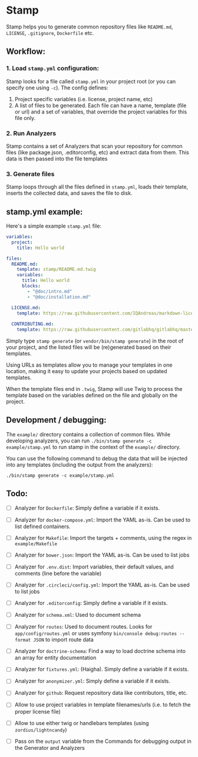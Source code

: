 # Stamp

Stamp helps you to generate common repository files like `README.md`, `LICENSE`, `.gitignore`, `Dockerfile` etc.

## Workflow:

### 1. Load `stamp.yml` configuration:

Stamp looks for a file called `stamp.yml` in your project root (or you can specify one using `-c`). The config defines:

1. Project specific variables (i.e. license, project name, etc)
2. A list of files to be generated. Each file can have a name, template (file or url) and a set of variables, that override the project variables for this file only.

### 2. Run Analyzers

Stamp contains a set of Analyzers that scan your repository for common files (like package.json, .editorconfig, etc) and extract data from them. This data is then passed into the file templates

### 3. Generate files

Stamp loops through all the files defined in `stamp.yml`, loads their template, inserts the collected data, and saves the file to disk.

## stamp.yml example:

Here's a simple example `stamp.yml` file:

```yml
variables:
  project:
    title: Hello world

files:
  README.md:
    template: stamp/README.md.twig
    variables:
      title: Hello world
      blocks:
        - "@doc/intro.md"
        - "@doc/installation.md"

  LICENSE.md:
    template: https://raw.githubusercontent.com/IQAndreas/markdown-licenses/master/mit.md
  
  CONTRIBUTING.md:
    template: https://raw.githubusercontent.com/gitlabhq/gitlabhq/master/CONTRIBUTING.md
```

Simply type `stamp generate` (or `vendor/bin/stamp generate`) in the root of your project, and the listed files will be (re)generated based on their templates.

Using URLs as templates allow you to manage your templates in one location, making it easy to update your projects based on updated templates.

When the template files end in `.twig`, Stamp will use Twig to process the template based on the variables defined on the file and globally on the project.

## Development / debugging:

The `example/` directory contains a collection of common files. While developing analyzers, you can run `./bin/stamp generate -c example/stamp.yml` to run stamp in the context of the `example/` directory.

You can use the following command to debug the data that will be injected into any templates (including the output from the analyzers): 

    ./bin/stamp generate -c example/stamp.yml

## Todo:

* [ ] Analyzer for `Dockerfile`: Simply define a variable if it exists.
* [ ] Analyzer for `docker-compose.yml`: Import the YAML as-is. Can be used to list defined containers.
* [ ] Analyzer for `Makefile`: Import the targets + comments, using the regex in `example/Makefile`
* [ ] Analyzer for `bower.json`: Import the YAML as-is. Can be used to list jobs
* [ ] Analyzer for `.env.dist`: Import variables, their default values, and comments (line before the variable)
* [ ] Analyzer for `.circleci/config.yml`: Import the YAML as-is. Can be used to list jobs
* [ ] Analyzer for `.editorconfig`: Simply define a variable if it exists.
* [ ] Analyzer for `schema.xml`: Used to document schema
* [ ] Analyzer for `routes`: Used to document routes. Looks for `app/config/routes.yml` or uses symfony `bin/console debug:routes --format JSON` to import route data
* [ ] Analyzer for `doctrine-schema`: Find a way to load doctrine schema into an array for entity documentation
* [ ] Analyzer for `fixtures.yml`: (Haigha). Simply define a variable if it exists.
* [ ] Analyzer for `anonymizer.yml`: Simply define a variable if it exists.
* [ ] Analyzer for `github`: Request repository data like contributors, title, etc.
* [ ] Allow to use project variables in template filenames/urls (i.e. to fetch the proper license file)
* [ ] Allow to use either twig or handlebars templates (using `zordius/lightncandy`)
* [ ] Pass on the `output` variable from the Commands for debugging output in the Generator and Analyzers

